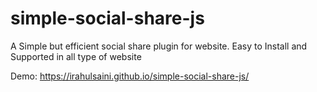 # simple-social-share-js
A Simple but efficient social share plugin for website. Easy to Install and Supported in all type of website

Demo: https://irahulsaini.github.io/simple-social-share-js/
